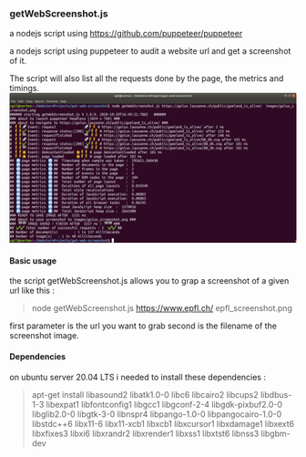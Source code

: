 ### getWebScreenshot.js

a nodejs script using https://github.com/puppeteer/puppeteer

a nodejs script using puppeteer to audit a website url and get a screenshot of it.

The script will also list all the requests done by the page, the metrics and timings.
![Screenshot_terminal](https://raw.githubusercontent.com/lao-tseu-is-alive/get-web-screenshot/main/images/screenshot_terminal.png)


#### Basic usage
the script getWebScreenshot.js allows you to grap a screenshot
of a given url like this :

> node getWebScreenshot.js https://www.epfl.ch/  epfl_screenshot.png

first parameter is the url you want to grab second is the filename of the screenshot image.

#### Dependencies
on ubuntu server 20.04 LTS i needed to install these dependencies :
>  apt-get install libasound2 libatk1.0-0 libc6 libcairo2 libcups2 libdbus-1-3 libexpat1 libfontconfig1 libgcc1 libgconf-2-4 libgdk-pixbuf2.0-0 libglib2.0-0 libgtk-3-0 libnspr4 libpango-1.0-0 libpangocairo-1.0-0 libstdc++6 libx11-6 libx11-xcb1 libxcb1 libxcursor1 libxdamage1 libxext6 libxfixes3 libxi6 libxrandr2 libxrender1 libxss1 libxtst6 libnss3 libgbm-dev

